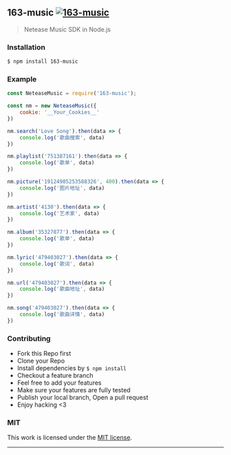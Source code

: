 ## 163-music [![163-music](https://img.shields.io/npm/v/163-music.svg)](https://npmjs.org/163-music)

> Netease Music SDK in Node.js

### Installation

```bash
$ npm install 163-music
```

### Example


```javascript
const NeteaseMusic = require('163-music');

const nm = new NeteaseMusic({
    cookie: '__Your_Cookies__'
})

nm.search('Love Song').then(data => {
    console.log('歌曲搜索', data)
})

nm.playlist('751387161').then(data => {
    console.log('歌单', data)
})

nm.picture('19124905253588326', 400).then(data => {
    console.log('图片地址', data)
})

nm.artist('4130').then(data => {
    console.log('艺术家', data)
})

nm.album('35327877').then(data => {
    console.log('歌单', data)
})

nm.lyric('479403027').then(data => {
    console.log('歌词', data)
})

nm.url('479403027').then(data => {
    console.log('歌曲地址', data)
})

nm.song('479403027').then(data => {
    console.log('歌曲详情', data)
})
```


### Contributing
- Fork this Repo first
- Clone your Repo
- Install dependencies by `$ npm install`
- Checkout a feature branch
- Feel free to add your features
- Make sure your features are fully tested
- Publish your local branch, Open a pull request
- Enjoy hacking <3

### MIT

This work is licensed under the [MIT license](./LICENSE).

---